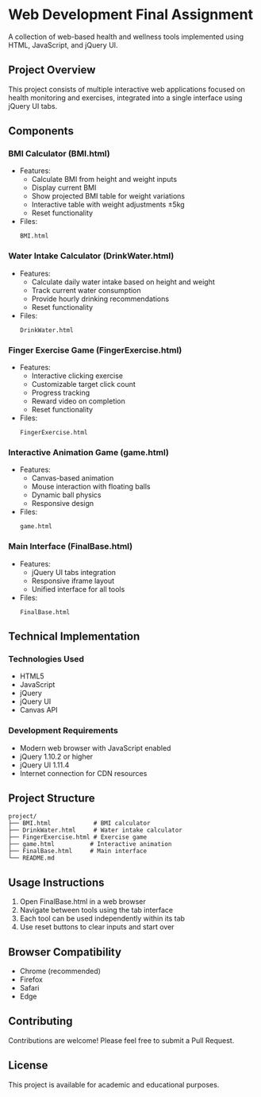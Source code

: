 # Web Development Final Assignment
A collection of web-based health and wellness tools implemented using HTML, JavaScript, and jQuery UI.

## Project Overview
This project consists of multiple interactive web applications focused on health monitoring and exercises, integrated into a single interface using jQuery UI tabs.

## Components
### BMI Calculator (BMI.html)
- Features:
  - Calculate BMI from height and weight inputs
  - Display current BMI
  - Show projected BMI table for weight variations
  - Interactive table with weight adjustments ±5kg
  - Reset functionality
- Files:
  ```
  BMI.html
  ```

### Water Intake Calculator (DrinkWater.html)
- Features:
  - Calculate daily water intake based on height and weight
  - Track current water consumption
  - Provide hourly drinking recommendations
  - Reset functionality
- Files:
  ```
  DrinkWater.html
  ```

### Finger Exercise Game (FingerExercise.html)
- Features:
  - Interactive clicking exercise
  - Customizable target click count
  - Progress tracking
  - Reward video on completion
  - Reset functionality
- Files:
  ```
  FingerExercise.html
  ```

### Interactive Animation Game (game.html)
- Features:
  - Canvas-based animation
  - Mouse interaction with floating balls
  - Dynamic ball physics
  - Responsive design
- Files:
  ```
  game.html
  ```

### Main Interface (FinalBase.html)
- Features:
  - jQuery UI tabs integration
  - Responsive iframe layout
  - Unified interface for all tools
- Files:
  ```
  FinalBase.html
  ```

## Technical Implementation
### Technologies Used
- HTML5
- JavaScript
- jQuery
- jQuery UI
- Canvas API

### Development Requirements
- Modern web browser with JavaScript enabled
- jQuery 1.10.2 or higher
- jQuery UI 1.11.4
- Internet connection for CDN resources

## Project Structure
```
project/
├── BMI.html            # BMI calculator
├── DrinkWater.html     # Water intake calculator
├── FingerExercise.html # Exercise game
├── game.html          # Interactive animation
├── FinalBase.html     # Main interface
└── README.md
```

## Usage Instructions
1. Open FinalBase.html in a web browser
2. Navigate between tools using the tab interface
3. Each tool can be used independently within its tab
4. Use reset buttons to clear inputs and start over

## Browser Compatibility
- Chrome (recommended)
- Firefox
- Safari
- Edge

## Contributing
Contributions are welcome! Please feel free to submit a Pull Request.

## License
This project is available for academic and educational purposes.
